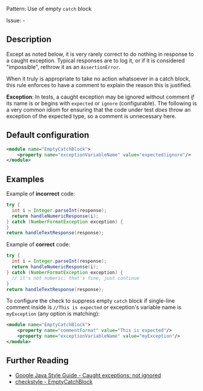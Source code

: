 Pattern: Use of empty `catch` block

Issue: -

## Description

Except as noted below, it is very rarely correct to do nothing in response to a caught exception. Typical responses are to log it, or if it is considered "impossible", rethrow it as an `AssertionError`.

When it truly is appropriate to take no action whatsoever in a catch block, this rule enforces to have a comment to explain the reason this is justified.

**Exception**: In tests, a caught exception may be ignored without comment _if_ its name is or begins with `expected` or `ignore` (configurable). The following is a very common idiom for ensuring that the code under test _does_ throw an exception of the expected type, so a comment is unnecessary here.

## Default configuration

```xml
<module name="EmptyCatchBlock">
    <property name="exceptionVariableName" value="expected|ignore"/>
</module>
```

## Examples

Example of **incorrect** code:

```java
try {
  int i = Integer.parseInt(response);
  return handleNumericResponse(i);
} catch (NumberFormatException exception) {
}
return handleTextResponse(response);
```

Example of **correct** code:

```java
try {
  int i = Integer.parseInt(response);
  return handleNumericResponse(i);
} catch (NumberFormatException exception) {
  // it's not numeric; that's fine, just continue
}
return handleTextResponse(response);
```        


To configure the check to suppress empty `catch` block if single-line comment inside is `//This is expected` or exception's variable name is `myException` (any option is matching): 


```xml
<module name="EmptyCatchBlock">
    <property name="commentFormat" value="This is expected"/>
    <property name="exceptionVariableName" value="myException"/>
</module>
```

## Further Reading

* [Google Java Style Guide - Caught exceptions: not ignored](https://google.github.io/styleguide/javaguide.html#s6.2-caught-exceptions)
* [checkstyle - EmptyCatchBlock](http://checkstyle.sourceforge.net/config_blocks.html#EmptyCatchBlock)
